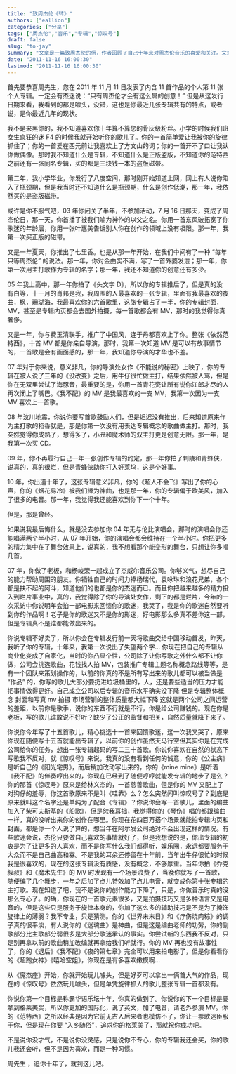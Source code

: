 ```yaml
---
title: "致周杰伦《转》"
authors: ["eallion"]
categories: ["分享"]
tags: ["周杰伦","音乐","专辑","惊叹号"]
draft: false
slug: "to-jay"
summary: "文章是一篇致周杰伦的信，作者回顾了自己十年来对周杰伦音乐的喜爱和关注。文章指出近几张专辑中噱头过多，创意不足，并批评了最新专辑缺乏质感和概念。作者认为周杰伦现在更注重商业化而非创作，导致专辑整体质量下降。同时，作者也提到了对于 MV、演唱会等方面的失望，并希望周杰伦能够重新专心于音乐创作。"
date: "2011-11-16 16:00:30"
lastmod: "2011-11-16 16:00:30"
---
```


首先要恭喜周先生，您在 2011 年 11 月 11 日发表了内含 11 首作品的个人第 11 张个人专辑。一定会有杰迷说：“只有周杰伦才会有这么屌的创意！” 但是从这发行日期来看，我看到的都是噱头，没错，这也是你最近几张专辑共有的特点，或者说，是你最近几年的现状。

我不是来黑你的，我不知道喜欢你十年算不算您的骨灰级粉丝。小学的时候我们班女生疯狂的迷 F4 的时候我就开始听你的歌儿了。你的一首简单爱让我被你的旋律抓住了；你的一首爱在西元前让我喜欢上了方文山的词；你的一首开不了口让我认你做偶像。那时我不知道什么是专辑，不知道什么是正版盗版，不知道你的范特西之前还有一张同名专辑，买的都是三块钱一本的盗版磁带。

第二年，我小学毕业，你发行了八度空间，那时刚开始知道上网，网上有人说你陷入了瓶颈期，但是我当时还不知道什么是瓶颈期，什么是创作低潮，那一年，我依然买的是盗版磁带。

或许是你不服气吧，03 年你闭关了半年，不参加活动，7 月 16 日那天，变成了周杰伦日，那一天，你首播了被我们喻为神作的以父之名。你用一首东风破拓宽了你歌迷的年龄层，你用一张叶惠美告诉别人你在创作的领域上没有极限。那一年，我第一次买正版的磁带。

又是一年夏天，你推出了七里香。也是从那一年开始，在我们中间有了一种 “每年只等周杰伦” 的说法。那一年，你对金曲奖不满，写了一首外婆发泄；那一年，你第一次用主打歌作为专辑的名字；那一年，我还不知道你的创意还有多少。

05 年我上高中，那一年你拍了《头文字 D》，所以你的专辑推后了，但是真的没有白等，十一月的肖邦是我，我周围的人最喜欢的一张专辑，里面有我最喜欢的夜曲，枫，珊瑚海，我最喜欢你的六首歌里，这张专辑占了一半，你的专辑封面，MV，甚至是专辑内页都会去国外拍摄，每一首歌都会有 MV，那时的我觉得你真奢侈。

又是一年，你与费玉清联手，推广了中国风，连于丹都喜欢上了你。整张《依然范特西》，十首 MV 都是你亲自导演，那时，我第一次知道 MV 是可以有故事情节的，一首歌是会有画面感的，那一年，我知道你导演的才华也不差。

07 年对于你来说，意义非凡，你的导演处女作《不能说的秘密》上映了，你的专辑在被人说了三年的《没改变》之后，用牛仔很忙做主打，结果依然被人骂，但是你在无双里尝试了海豚音，最重要的是，你用一首青花瓷让所有说你江郎才尽的人再次闭上了嘴巴。《我不配》的 MV 是我最喜欢的一支 MV，我第一次因为一支 MV 喜欢上一首歌。

08 年汶川地震，你说你要写首歌鼓励人们，但是迟迟没有推出，后来知道原来作为主打歌的稻香就是，那是你第一次没有用表达专辑概念的歌曲做主打。那时，我突然觉得你成熟了，想得多了，小丑和魔术师的双主打更是创意无限。那一年，是我第一次买 CD。

09 年，你不再履行自己一年一张创作专辑的约定，那一年你拍了刺陵和青蜂侠，说真的，真的很烂，但是青蜂侠助你打入好莱坞，这是个好事。

10 年，你出道十年了，这张专辑意义非凡，你的《超人不会飞》写出了你的心声，你的《烟花易冷》被我们捧为神曲，也是那一年，你的专辑偏于欧美风，加入了很多的电音。那一年，我觉得我还能喜欢到你下一个十年。

但是，那是曾经。

如果说我最后悔什么，就是没去参加你 04 年无与伦比演唱会，那时的演唱会你还能唱满两个半小时，从 07 年开始，你的演唱会都会维持在一个半小时。你把更多的精力集中在了舞台效果上，说真的，我不想看那个能变形的舞台，只想让你多唱几首。

07 年，你做了老板，和杨峻荣一起成立了杰威尔音乐公司。你够义气，想尽自己的能力帮助周围的朋友。你牺牲自己的时间力捧杨瑞代，袁咏琳和浪花兄弟，各个都是扶不起的阿斗，知道他们的也都是你的杰迷而已。而且你把越来越多的精力投入到烂片事业中，真的，我觉得除了你的导演处女作，剩下的都是烂片，今年的一次采访中你说明年会拍一部电影来回馈你的歌迷，我哭了，我是你的歌迷自然要听到你的作品啊！老子是你的歌迷又不是你的影迷，好电影那么多真不差你这一部，但是专辑真不是谁都能做出来的。

你说专辑不好卖了，所以你会在专辑发行前一天将歌曲交给中国移动首发，昨天，我听了你的专辑，十年来，我第一次说出了失望两个字... 你现在把自己的专辑从商业化变成了自家化，当时的你凸显个性，公司除了让你写歌之外什么都不让你做，公司会挑选歌曲，花钱找人拍 MV，包装推广专辑主题名称概念路线等等，是有一个团队来策划操作的，以前的你真的不是所有写出来的歌儿都可以被当做是 “作品” 的，你写的歌儿大部分要扔进垃圾桶里的，人，还是要些适当的压力才能把事情做得更好。自己成立公司以后专辑的音乐水平确实没下降 但是专辑整体概念 封面和写真 mv 拍摄 市场营销的整体质量都大幅下降 这就是两个公司之间运营的差距，以前你是歌手，说你的东西不行就是不行，你是给公司赚钱的。现在你是老板，写的歌儿谁敢说不好听？缺少了公正的监督和把关，自然质量就降下来了。

你说你今年写了十五首歌儿，精心挑选十一首来回馈歌迷，这一次我又哭了，原来你现在随便写十五首就能出专辑了，以前你的创作虽然天马行空但其实你是在完成公司给你的任务，想出一张专辑起码的写二三十首歌。你说你喜欢在自然的状态下写歌我不反对，就《惊叹号》来说，我真的没有看到任何的诚意，你的《公主病》是听自己的《阳光宅男》，而后稍加改动写出来的，你的《mine mine》是听着《我不配》的伴奏哼出来的，你现在已经到了随便哼哼就能发专辑的地步了是么？你的那首《惊叹号》原来是给林义杰的，一首慈善歌曲，但是你的 MV 又配上了对狗仔的羞辱，你这首歌原来不是叫《哇靠》么？怎么突然间叫惊叹号了？到底是原来就叫这个名字还是单纯为了配合《专辑》？你说你会写一首歌儿，里面的编曲加入了柴可夫斯基的《船歌》，但是恕我耳拙，我觉得你的《琴伤》唱的都跟编曲一样，真的没听出来你的创作在哪里。你现在花四百万搭个场景就能拍专辑内页和封面，都是你一个人说了算的，想当年在阿尔发公司绝对不会出现这样的情况。有些歌迷会说，杰伦只要做自己喜欢的事情就好了，但是我想说的是，你出专辑的初衷是为了让更多的人喜欢，而不是你写什么我们都得听，娱乐圈，永远都要服务于大众而不是自己曲高和寡。不是我的耳朵还停留在十年前，当年出牛仔很忙的时候我是很喜欢的，现在的这张专辑没有质感，没有概念，不够厚重。当年你拍《乔克叔叔》和《魔术先生》的 MV 时发现有一个场景浪费了，当晚你就写了一首歌，随便编了几个舞步，一年之后加了点儿特效加了点儿电音，就变成你第十张专辑的主打歌。现在知道了吧，我不是说你的创作能力下降了，只是，你做音乐时真的没那么专心了。的确，你现在的一首歌元素很多，又是拍摄技巧又是多种语言又是电音的，但是这些只是服务于旋律本身的，你加了这么多的辅助技巧是不是为了掩饰旋律上的薄弱？我不专业，只是猜测。你的《世界未末日》和《疗伤烧肉粽》的调子真的很平淡，有人说你的《迷魂曲》是神曲，但是这是编曲老师的功劳，你的副歌部分比主歌部分弱很多是大部分歌迷承认的事实。你尝试新的东西我不反对，只是别再拿以前的歌曲稍加改编就再拿给我们听就行。你的 MV 再也没有故事性了，你的《退后》《我不配》《夜的第七章》完全可以用来拍电影了，但是你看看你的《超跑女神》《嘻哈空姐》，你现在是有多喜欢嫩模啊...

从《魔杰座》开始，你就开始玩儿噱头，但是好歹可以拿出一俩首大气的作品，现在的《惊叹号》依然玩儿噱头，但是单凭旋律抓人的歌儿整张专辑一首都没有。

你说你第一个目标是称霸华语乐坛十年，你真的做到了。你说你的下一个目标是要拿到格莱美奖，所以你更加的国际化，说了英文，加了电音，请老外参演 MV。你的《范特西》之所以经典是因为它前无古人后来者也模仿不了，你让一票歌迷臣服于你，但是现在你要 “入乡随俗”，追求你的格莱美了，那就祝你成功吧。

不是说你没才气，不是说你没灵感，只是说你不专心，你的专辑我还会买，你的歌儿我还会听，但不是因为喜欢，而是一种习惯。

周先生 ，追你十年了，就到这儿吧。
